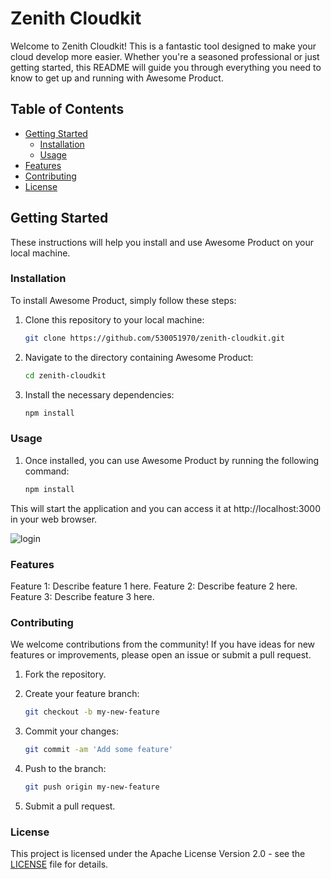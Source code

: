 # Zenith Cloudkit

Welcome to Zenith Cloudkit! This is a fantastic tool designed to make your cloud develop more easier. Whether you're a seasoned professional or just getting started, this README will guide you through everything you need to know to get up and running with Awesome Product.

## Table of Contents

- [Getting Started](#getting-started)
  - [Installation](#installation)
  - [Usage](#usage)
- [Features](#features)
- [Contributing](#contributing)
- [License](#license)

## Getting Started

These instructions will help you install and use Awesome Product on your local machine.

### Installation

To install Awesome Product, simply follow these steps:

1. Clone this repository to your local machine:

   ```bash
   git clone https://github.com/530051970/zenith-cloudkit.git

2. Navigate to the directory containing Awesome Product:

   ```bash
   cd zenith-cloudkit

3. Install the necessary dependencies:

   ```bash
   npm install

### Usage

1. Once installed, you can use Awesome Product by running the following command:

   ```bash
   npm install

This will start the application and you can access it at http://localhost:3000 in your web browser.

![login](/source/app/public/imgs/login.png)

### Features
Feature 1: Describe feature 1 here.
Feature 2: Describe feature 2 here.
Feature 3: Describe feature 3 here.

### Contributing
We welcome contributions from the community! If you have ideas for new features or improvements, please open an issue or submit a pull request.

1. Fork the repository.
2. Create your feature branch: 

   ```bash
   git checkout -b my-new-feature

3. Commit your changes:

   ```bash
   git commit -am 'Add some feature'

4. Push to the branch:

   ```bash
   git push origin my-new-feature

5. Submit a pull request.

### License
This project is licensed under the Apache License Version 2.0 - see the [LICENSE](http://www.apache.org/licenses/) file for details.